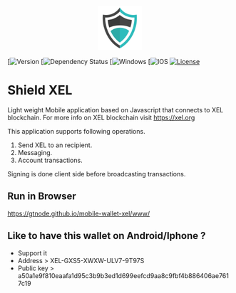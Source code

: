 <p align="center"> 
<img src="res/android/shield.png" width="100">
</p>

[![Version](https://build.phonegap.com/apps/3402398/badge/1834250366/version.svg) [![Dependency Status](https://build.phonegap.com/apps/3402398/badge/1834250366/android.svg ) [![Windows](https://build.phonegap.com/apps/3402398/badge/1834250366/winphone.svg) [![IOS](https://build.phonegap.com/apps/3402398/badge/1834250366/ios.svg ) [![License](http://img.shields.io/:license-mit-blue.svg?style=flat-square)](http://badges.mit-license.org)

# Shield XEL
Light weight Mobile application based on Javascript that connects to XEL blockchain. For more info on XEL blockchain visit https://xel.org

This application supports following operations.

1. Send XEL to an recipient.
2. Messaging.
3. Account transactions.

Signing is done client side before broadcasting transactions.


## Run in Browser

https://gtnode.github.io/mobile-wallet-xel/www/


## Like to have this wallet on Android/Iphone ?

* Support it 
* Address    >  XEL-GXS5-XWXW-ULV7-9T97S
* Public key > a50a1e9f810eaafa1d95c3b9b3ed1d699eefcd9aa8c9fbf4b886406ae7617c19


